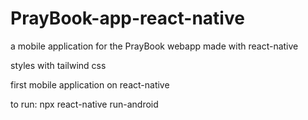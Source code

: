 # PrayBook-app-react-native
a mobile application for the PrayBook webapp made with react-native

styles with tailwind css 

first mobile application on react-native

to run: npx react-native run-android
